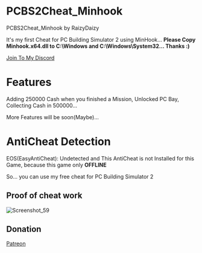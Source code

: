 # PCBS2Cheat_Minhook
PCBS2Cheat_Minhook by RaizyDaizy

It's my first Cheat for PC Building Simulator 2 using MinHook... **Please Copy Minhook.x64.dll to C:\Windows and C:\Windows\System32... Thanks :)**

[Join To My Discord](https://discord.gg/F6nj6pjaJN)

# Features

Adding 250000 Cash when you finished a Mission, Unlocked PC Bay, Collecting Cash in 500000...

More Features will be soon(Maybe)...

# AntiCheat Detection

EOS(EasyAntiCheat): Undetected and This AntiCheat is not Installed for this Game, because this game only **OFFLINE**

So... you can use my free cheat for PC Building Simulator 2 

## Proof of cheat work

![Screenshot_59](https://user-images.githubusercontent.com/123252472/216291563-268be3e9-1cf2-4d37-8fdb-9e2c1c8868f1.png)


## Donation 

[Patreon](https://patreon.com/RaizyDaizy)
